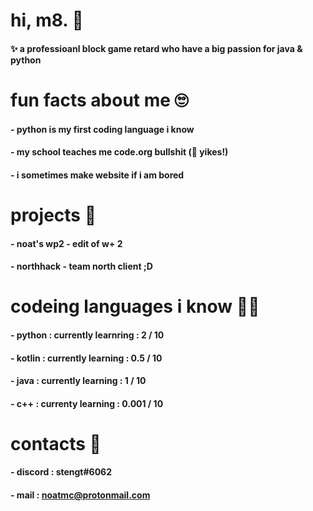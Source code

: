 # hi, m8. 👋
#### ✨ a professioanl block game retard who have a big passion for java & python
# fun facts about me 🙄
#### - python is my first coding language i know
#### - my school teaches me code.org bullshit (🤮 yikes!)
#### - i sometimes make website if i am bored
# projects 📁
#### - noat's wp2 - edit of w+ 2
#### - northhack - team north client ;D
# codeing languages i know 👨‍💻
#### - python : currently learnring : 2 / 10
#### - kotlin : currently learning : 0.5 / 10
#### - java : currently learning : 1 / 10
#### - c++ : currenty learning : 0.001 / 10
# contacts 🚀
#### - discord : stengt#6062
#### - mail : noatmc@protonmail.com
